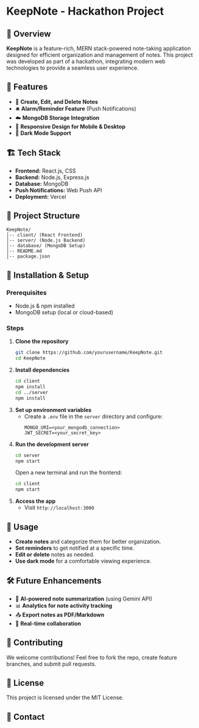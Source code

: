 # KeepNote - Hackathon Project

## 📌 Overview
**KeepNote** is a feature-rich, MERN stack-powered note-taking application designed for efficient organization and management of notes. This project was developed as part of a hackathon, integrating modern web technologies to provide a seamless user experience.

## 🚀 Features
- 📝 **Create, Edit, and Delete Notes**
- 🛎️ **Alarm/Reminder Feature** (Push Notifications)
- ☁️ **MongoDB Storage Integration**
- 📱 **Responsive Design for Mobile & Desktop**
- 🌙 **Dark Mode Support**

## 🏗️ Tech Stack
- **Frontend:** React.js, CSS
- **Backend:** Node.js, Express.js
- **Database:** MongoDB
- **Push Notifications:** Web Push API
- **Deployment:** Vercel 

## 📂 Project Structure
```
KeepNote/
│-- client/ (React Frontend)
│-- server/ (Node.js Backend)
│-- database/ (MongoDB Setup)
│-- README.md
│-- package.json
```

## 🔧 Installation & Setup
### Prerequisites
- Node.js & npm installed
- MongoDB setup (local or cloud-based)

### Steps
1. **Clone the repository**
   ```sh
   git clone https://github.com/yourusername/KeepNote.git
   cd KeepNote
   ```
2. **Install dependencies**
   ```sh
   cd client
   npm install
   cd ../server
   npm install
   ```
3. **Set up environment variables**
   - Create a `.env` file in the `server` directory and configure:
     ```
     MONGO_URI=<your_mongodb_connection>
     JWT_SECRET=<your_secret_key>
     ```
4. **Run the development server**
   ```sh
   cd server
   npm start
   ```
   Open a new terminal and run the frontend:
   ```sh
   cd client
   npm start
   ```
5. **Access the app**
   - Visit `http://localhost:3000`

## 📌 Usage
- **Create notes** and categorize them for better organization.
- **Set reminders** to get notified at a specific time.
- **Edit or delete** notes as needed.
- **Use dark mode** for a comfortable viewing experience.

## 🛠️ Future Enhancements
- 📌 **AI-powered note summarization** (using Gemini API)
- 📊 **Analytics for note activity tracking**
- 📤 **Export notes as PDF/Markdown**
- 📡 **Real-time collaboration**

## 🤝 Contributing
We welcome contributions! Feel free to fork the repo, create feature branches, and submit pull requests.

## 📜 License
This project is licensed under the MIT License.

## 📩 Contact


